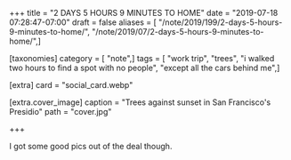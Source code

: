 +++
title = "2 DAYS 5 HOURS 9 MINUTES TO HOME"
date = "2019-07-18 07:28:47-07:00"
draft = false
aliases = [ "/note/2019/199/2-days-5-hours-9-minutes-to-home/", "/note/2019/07/2-days-5-hours-9-minutes-to-home/",]

[taxonomies]
category = [ "note",]
tags = [ "work trip", "trees", "i walked two hours to find a spot with no people", "except all the cars behind me",]

[extra]
card = "social_card.webp"

[extra.cover_image]
caption = "Trees against sunset in San Francisco's Presidio"
path = "cover.jpg"

+++

I got some good pics out of the deal though.